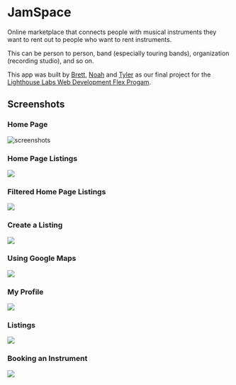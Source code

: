 # JamSpace

Online marketplace that connects people with musical instruments they want to rent out to people who want to rent instruments.

This can be person to person, band (especially touring bands), organization (recording studio), and so on.

This app was built by [Brett](https://github.com/bbjarvis), [Noah](https://github.com/NoahThomlison) and [Tyler](https://github.com/TylerJEShelton) as our final project for the [Lighthouse Labs Web Development Flex Progam](https://www.lighthouselabs.ca/en/web-development-flex-program).

## Screenshots

### Home Page
![screenshots](Home_Page.gif)

### Home Page Listings
![](Home_Listings.gif)

### Filtered Home Page Listings
![](Home_Listings.gif)

### Create a Listing
![](Create_Listing.gif)

### Using Google Maps
![](Map_Listing.gif)

### My Profile
![](My_Profile_page.gif)

### Listings
![](Listings.gif)

### Booking an Instrument
![](https://github.com/NoahThomlison/JamSpace/blob/master/screenshots/Booking.gif)

